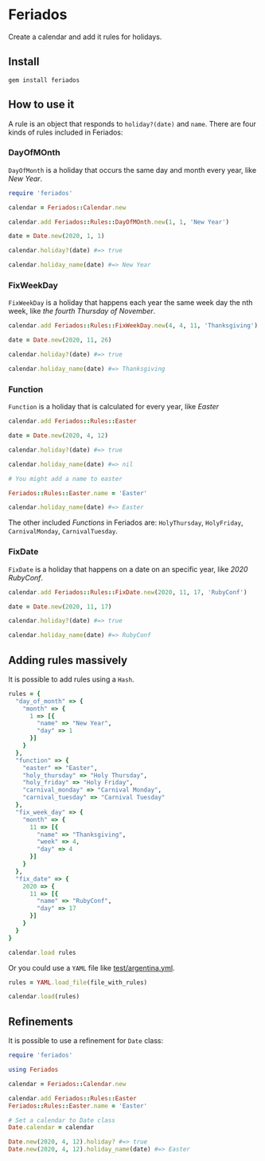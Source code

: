# Feriados

Create a calendar and add it rules for holidays.

## Install

    gem install feriados

## How to use it

A rule is an object that responds to `holiday?(date)` and `name`. There are four
kinds of rules included in Feriados:

### DayOfMOnth

`DayOfMonth` is a holiday that occurs the same day and month every year,
like *New Year*.

``` ruby
require 'feriados'

calendar = Feriados::Calendar.new

calendar.add Feriados::Rules::DayOfMOnth.new(1, 1, 'New Year')

date = Date.new(2020, 1, 1)

calendar.holiday?(date) #=> true

calendar.holiday_name(date) #=> New Year
```
### FixWeekDay

`FixWeekDay` is a holiday that happens each year the same week day the nth week,
like *the fourth Thursday of November*.

``` ruby
calendar.add Feriados::Rules::FixWeekDay.new(4, 4, 11, 'Thanksgiving')

date = Date.new(2020, 11, 26)

calendar.holiday?(date) #=> true

calendar.holiday_name(date) #=> Thanksgiving
```

### Function

`Function` is a holiday that is calculated for every year, like *Easter*

``` ruby
calendar.add Feriados::Rules::Easter

date = Date.new(2020, 4, 12)

calendar.holiday?(date) #=> true

calendar.holiday_name(date) #=> nil

# You might add a name to easter

Feriados::Rules::Easter.name = 'Easter'

calendar.holiday_name(date) #=> Easter

```
The other included *Functions* in Feriados are: `HolyThursday`,
 `HolyFriday`, `CarnivalMonday`, `CarnivalTuesday`.

### FixDate

`FixDate` is a holiday that happens on a date on an specific year,
like *2020 RubyConf*.

``` ruby
calendar.add Feriados::Rules::FixDate.new(2020, 11, 17, 'RubyConf')

date = Date.new(2020, 11, 17)

calendar.holiday?(date) #=> true

calendar.holiday_name(date) #=> RubyConf
```

## Adding rules massively

It is possible to add rules using a `Hash`.

```ruby
rules = {
  "day_of_month" => {
    "month" => {
      1 => [{
        "name" => "New Year",
        "day" => 1
      }]
    }
  },
  "function" => {
    "easter" => "Easter",
    "holy_thursday" => "Holy Thursday",
    "holy_friday" => "Holy Friday",
    "carnival_monday" => "Carnival Monday",
    "carnival_tuesday" => "Carnival Tuesday"
  },
  "fix_week_day" => {
    "month" => {
      11 => [{
        "name" => "Thanksgiving",
        "week" => 4,
        "day" => 4
      }]
    }
  },
  "fix_date" => {
    2020 => {
      11 => [{
        "name" => "RubyConf",
        "day" => 17
      }]
    }
  }
}

calendar.load rules
```

Or you could use a `YAML` file like [test/argentina.yml](test/argentina.yml).

```ruby
rules = YAML.load_file(file_with_rules)

calendar.load(rules)
```

## Refinements

It is possible to use a refinement for `Date` class:

``` ruby
require 'feriados'

using Feriados

calendar = Feriados::Calendar.new

calendar.add Feriados::Rules::Easter
Feriados::Rules::Easter.name = 'Easter'

# Set a calendar to Date class
Date.calendar = calendar

Date.new(2020, 4, 12).holiday? #=> true
Date.new(2020, 4, 12).holiday_name(date) #=> Easter
```
